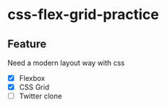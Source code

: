 # css-flex-grid-practice

## Feature
Need a modern layout way with css

- [x] Flexbox
- [x] CSS Grid
- [ ] Twitter clone
